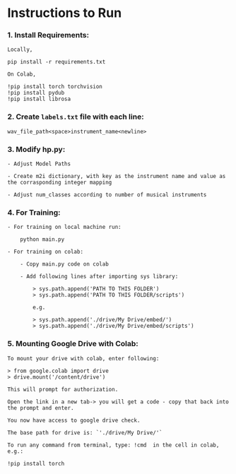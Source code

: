 # Instructions to Run


### 1. Install Requirements:  

    Locally, 

    pip install -r requirements.txt

    On Colab,

    !pip install torch torchvision
    !pip install pydub
    !pip install librosa

### 2. Create `labels.txt` file with each line: 

    wav_file_path<space>instrument_name<newline>

### 3. Modify hp.py:
    - Adjust Model Paths
    
    - Create m2i dictionary, with key as the instrument name and value as the corrasponding integer mapping
    
    - Adjust num_classes according to number of musical instruments

### 4. For Training:

    - For training on local machine run:

        python main.py

    - For training on colab:

        - Copy main.py code on colab
        
        - Add following lines after importing sys library:

            > sys.path.append('PATH TO THIS FOLDER')
            > sys.path.append('PATH TO THIS FOLDER/scripts')

            e.g.

            > sys.path.append('./drive/My Drive/embed/')
            > sys.path.append('./drive/My Drive/embed/scripts')

### 5. Mounting Google Drive with Colab:

    To mount your drive with colab, enter following:

    > from google.colab import drive
    > drive.mount('/content/drive')

    This will prompt for authorization.

    Open the link in a new tab-> you will get a code - copy that back into the prompt and enter. 
    
    You now have access to google drive check.

    The base path for drive is: `'./drive/My Drive/'`

    To run any command from terminal, type: !cmd  in the cell in colab, e.g.:

    !pip install torch

